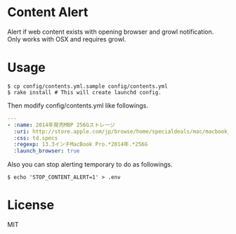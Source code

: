 # Content Alert
Alert if web content exists with opening browser and growl notification.
Only works with OSX and requires growl.

# Usage

```
$ cp config/contents.yml.sample config/contents.yml
$ rake install # This will create launchd config.
```

Then modify config/contents.yml like followings.

```yaml
---
- :name: 2014年発売MBP 256Gストレージ
  :uri: http://store.apple.com/jp/browse/home/specialdeals/mac/macbook_pro/13
  :css: td.specs
  :regexp: 13.3インチMacBook Pro.*2014年.*256G
  :launch_browser: true
```

Also you can stop alerting temporary to do as followings.

```
$ echo 'STOP_CONTENT_ALERT=1' > .env
```

# License
MIT
